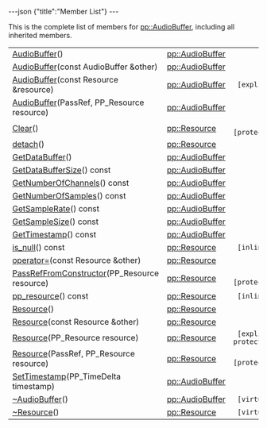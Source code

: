---json {"title":"Member List"} ---

This is the complete list of members for <a href="/docs/native-client/pepper_dev/cpp/classpp_1_1_audio_buffer/" class="el">pp::AudioBuffer</a>, including all inherited members.

<table><tbody><tr class="odd"><td><a href="/docs/native-client/pepper_dev/cpp/classpp_1_1_audio_buffer#ae5a21e1df405d530d9280de36791dbbf" class="el">AudioBuffer</a>()</td><td><a href="/docs/native-client/pepper_dev/cpp/classpp_1_1_audio_buffer/" class="el">pp::AudioBuffer</a></td><td></td></tr><tr class="even"><td><a href="/docs/native-client/pepper_dev/cpp/classpp_1_1_audio_buffer#a8f51aeb6d98ff9d926ee1e2fcee4f712" class="el">AudioBuffer</a>(const AudioBuffer &amp;other)</td><td><a href="/docs/native-client/pepper_dev/cpp/classpp_1_1_audio_buffer/" class="el">pp::AudioBuffer</a></td><td></td></tr><tr class="odd"><td><a href="/docs/native-client/pepper_dev/cpp/classpp_1_1_audio_buffer#a96db6e6a05eb834ed8b04ef8c3f6647a" class="el">AudioBuffer</a>(const Resource &amp;resource)</td><td><a href="/docs/native-client/pepper_dev/cpp/classpp_1_1_audio_buffer/" class="el">pp::AudioBuffer</a></td><td><code> [explicit]</code></td></tr><tr class="even"><td><a href="/docs/native-client/pepper_dev/cpp/classpp_1_1_audio_buffer#ad80595164aba1e9fbe1ccc71793c48f9" class="el">AudioBuffer</a>(PassRef, PP_Resource resource)</td><td><a href="/docs/native-client/pepper_dev/cpp/classpp_1_1_audio_buffer/" class="el">pp::AudioBuffer</a></td><td></td></tr><tr class="odd"><td><a href="/docs/native-client/pepper_dev/cpp/classpp_1_1_resource#ad4016f37d3022863ca0188acb26ac9c4" class="el">Clear</a>()</td><td><a href="/docs/native-client/pepper_dev/cpp/classpp_1_1_resource/" class="el">pp::Resource</a></td><td><code> [protected]</code></td></tr><tr class="even"><td><a href="/docs/native-client/pepper_dev/cpp/classpp_1_1_resource#a81b9246381bdddacca3ac25f6ded2bfd" class="el">detach</a>()</td><td><a href="/docs/native-client/pepper_dev/cpp/classpp_1_1_resource/" class="el">pp::Resource</a></td><td></td></tr><tr class="odd"><td><a href="/docs/native-client/pepper_dev/cpp/classpp_1_1_audio_buffer#aad0cdf64f6fc99ebbad26725ba17df65" class="el">GetDataBuffer</a>()</td><td><a href="/docs/native-client/pepper_dev/cpp/classpp_1_1_audio_buffer/" class="el">pp::AudioBuffer</a></td><td></td></tr><tr class="even"><td><a href="/docs/native-client/pepper_dev/cpp/classpp_1_1_audio_buffer#a5548630a163439b2c811ab40d7cd64a0" class="el">GetDataBufferSize</a>() const</td><td><a href="/docs/native-client/pepper_dev/cpp/classpp_1_1_audio_buffer/" class="el">pp::AudioBuffer</a></td><td></td></tr><tr class="odd"><td><a href="/docs/native-client/pepper_dev/cpp/classpp_1_1_audio_buffer#a3061bf5fc031ad6854d2b06ef6f6736a" class="el">GetNumberOfChannels</a>() const</td><td><a href="/docs/native-client/pepper_dev/cpp/classpp_1_1_audio_buffer/" class="el">pp::AudioBuffer</a></td><td></td></tr><tr class="even"><td><a href="/docs/native-client/pepper_dev/cpp/classpp_1_1_audio_buffer#ad588d83a59d151fb8448ea59f6f9039e" class="el">GetNumberOfSamples</a>() const</td><td><a href="/docs/native-client/pepper_dev/cpp/classpp_1_1_audio_buffer/" class="el">pp::AudioBuffer</a></td><td></td></tr><tr class="odd"><td><a href="/docs/native-client/pepper_dev/cpp/classpp_1_1_audio_buffer#a650c3a1abc424e21fa56997c9d55b76f" class="el">GetSampleRate</a>() const</td><td><a href="/docs/native-client/pepper_dev/cpp/classpp_1_1_audio_buffer/" class="el">pp::AudioBuffer</a></td><td></td></tr><tr class="even"><td><a href="/docs/native-client/pepper_dev/cpp/classpp_1_1_audio_buffer#ac3846435b70b49392dec120716e0cfd5" class="el">GetSampleSize</a>() const</td><td><a href="/docs/native-client/pepper_dev/cpp/classpp_1_1_audio_buffer/" class="el">pp::AudioBuffer</a></td><td></td></tr><tr class="odd"><td><a href="/docs/native-client/pepper_dev/cpp/classpp_1_1_audio_buffer#a08f55c4a972677114bb0c0e1ceb13661" class="el">GetTimestamp</a>() const</td><td><a href="/docs/native-client/pepper_dev/cpp/classpp_1_1_audio_buffer/" class="el">pp::AudioBuffer</a></td><td></td></tr><tr class="even"><td><a href="/docs/native-client/pepper_dev/cpp/classpp_1_1_resource#a859068e34cdc2dc0b78754c255323aa9" class="el">is_null</a>() const</td><td><a href="/docs/native-client/pepper_dev/cpp/classpp_1_1_resource/" class="el">pp::Resource</a></td><td><code> [inline]</code></td></tr><tr class="odd"><td><a href="/docs/native-client/pepper_dev/cpp/classpp_1_1_resource#aaf808a98bdaa7998d82e19514aa87423" class="el">operator=</a>(const Resource &amp;other)</td><td><a href="/docs/native-client/pepper_dev/cpp/classpp_1_1_resource/" class="el">pp::Resource</a></td><td></td></tr><tr class="even"><td><a href="/docs/native-client/pepper_dev/cpp/classpp_1_1_resource#a3eda014529127a818df8d5bb5ec2fdf0" class="el">PassRefFromConstructor</a>(PP_Resource resource)</td><td><a href="/docs/native-client/pepper_dev/cpp/classpp_1_1_resource/" class="el">pp::Resource</a></td><td><code> [protected]</code></td></tr><tr class="odd"><td><a href="/docs/native-client/pepper_dev/cpp/classpp_1_1_resource#a46a6123de0b007ad3fcb6f666534ccb4" class="el">pp_resource</a>() const</td><td><a href="/docs/native-client/pepper_dev/cpp/classpp_1_1_resource/" class="el">pp::Resource</a></td><td><code> [inline]</code></td></tr><tr class="even"><td><a href="/docs/native-client/pepper_dev/cpp/classpp_1_1_resource#a56679e93a58101c8dce5dc510811a094" class="el">Resource</a>()</td><td><a href="/docs/native-client/pepper_dev/cpp/classpp_1_1_resource/" class="el">pp::Resource</a></td><td></td></tr><tr class="odd"><td><a href="/docs/native-client/pepper_dev/cpp/classpp_1_1_resource#ab0f664099ca06367180f220ea7e0b831" class="el">Resource</a>(const Resource &amp;other)</td><td><a href="/docs/native-client/pepper_dev/cpp/classpp_1_1_resource/" class="el">pp::Resource</a></td><td></td></tr><tr class="even"><td><a href="/docs/native-client/pepper_dev/cpp/classpp_1_1_resource#a555de93fdf4793f7db1183bf71d20580" class="el">Resource</a>(PP_Resource resource)</td><td><a href="/docs/native-client/pepper_dev/cpp/classpp_1_1_resource/" class="el">pp::Resource</a></td><td><code> [explicit, protected]</code></td></tr><tr class="odd"><td><a href="/docs/native-client/pepper_dev/cpp/classpp_1_1_resource#a907d3d6b7e292587c8cb9ff30d0a418d" class="el">Resource</a>(PassRef, PP_Resource resource)</td><td><a href="/docs/native-client/pepper_dev/cpp/classpp_1_1_resource/" class="el">pp::Resource</a></td><td><code> [protected]</code></td></tr><tr class="even"><td><a href="/docs/native-client/pepper_dev/cpp/classpp_1_1_audio_buffer#a2882ec7147f4efddf3cefc6378f11f78" class="el">SetTimestamp</a>(PP_TimeDelta timestamp)</td><td><a href="/docs/native-client/pepper_dev/cpp/classpp_1_1_audio_buffer/" class="el">pp::AudioBuffer</a></td><td></td></tr><tr class="odd"><td><a href="/docs/native-client/pepper_dev/cpp/classpp_1_1_audio_buffer#aa47da494df014dd6dba16053f914ce34" class="el">~AudioBuffer</a>()</td><td><a href="/docs/native-client/pepper_dev/cpp/classpp_1_1_audio_buffer/" class="el">pp::AudioBuffer</a></td><td><code> [virtual]</code></td></tr><tr class="even"><td><a href="/docs/native-client/pepper_dev/cpp/classpp_1_1_resource#a081165265e2bd8217eaa2be2aeeb3aa3" class="el">~Resource</a>()</td><td><a href="/docs/native-client/pepper_dev/cpp/classpp_1_1_resource/" class="el">pp::Resource</a></td><td><code> [virtual]</code></td></tr></tbody></table>
